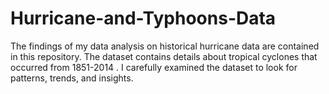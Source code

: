 # Hurricane-and-Typhoons-Data
The findings of my data analysis on historical hurricane data are contained in this repository. The dataset contains details about tropical cyclones that occurred from 1851-2014 . I carefully examined the dataset to look for patterns, trends, and insights.
